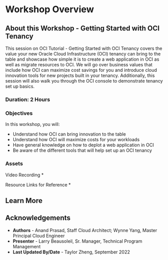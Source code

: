 # Workshop Overview

## About this Workshop - Getting Started with OCI Tenancy

This session on OCI Tutorial - Getting Started with OCI Tenancy covers the value your new Oracle Cloud Infrastructure (OCI) tenancy can bring to the table and showcase how simple it is to create a web application in OCI as well as migrate resources to OCI. We will go over business values that include how OCI can maximize cost savings for you and introduce cloud innovation tools for new projects built in your tenancy. Additionally, this session will also walk you through the OCI console to demonstrate tenancy set up basics. 

### **Duration: 2 Hours**

### Objectives

In this workshop, you will:
* Understand how OCI can bring innovation to the table
* Understand how OCI will maximize costs for your workloads
* Have general knowledge on how to deplot a web application in OCI
* Be aware of the different tools that will help set up an OCI tenancy


### **Assets**

Video Recording
* 

Resource Links for Reference 
* 

## Learn More


## Acknowledgements
* **Authors** - Anand Prasad, Staff Cloud Architect; Wynne Yang, Master Principal Cloud Engineer
* **Presenter** -  Larry Beausoleil, Sr. Manager, Technical Program Management
* **Last Updated By/Date** - Taylor Zheng, September 2022
